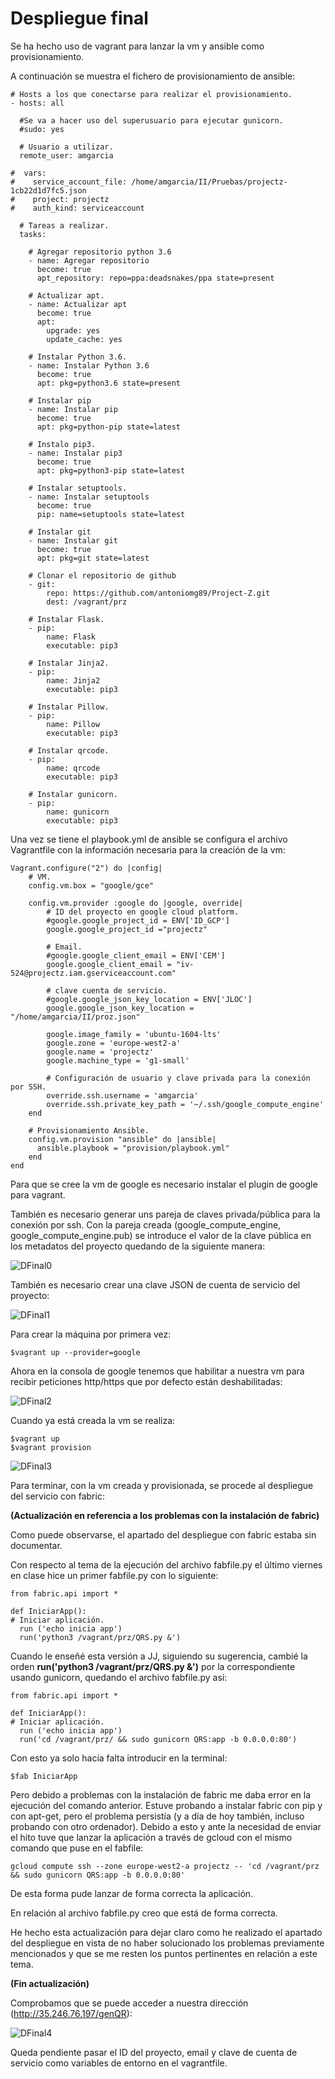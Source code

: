 # Despliegue final

Se ha hecho uso de vagrant para lanzar la vm y ansible como provisionamiento.

A continuación se muestra el fichero de provisionamiento de ansible:

~~~
# Hosts a los que conectarse para realizar el provisionamiento.
- hosts: all

  #Se va a hacer uso del superusuario para ejecutar gunicorn.
  #sudo: yes

  # Usuario a utilizar.
  remote_user: amgarcia

#  vars:
#    service_account_file: /home/amgarcia/II/Pruebas/projectz-1cb22d1d7fc5.json
#    project: projectz
#    auth_kind: serviceaccount

  # Tareas a realizar.
  tasks:

    # Agregar repositorio python 3.6
    - name: Agregar repositorio
      become: true
      apt_repository: repo=ppa:deadsnakes/ppa state=present

    # Actualizar apt.
    - name: Actualizar apt
      become: true
      apt:
        upgrade: yes
        update_cache: yes

    # Instalar Python 3.6.
    - name: Instalar Python 3.6
      become: true
      apt: pkg=python3.6 state=present

    # Instalar pip
    - name: Instalar pip
      become: true
      apt: pkg=python-pip state=latest

    # Instalo pip3.
    - name: Instalar pip3
      become: true
      apt: pkg=python3-pip state=latest

    # Instalar setuptools.
    - name: Instalar setuptools
      become: true
      pip: name=setuptools state=latest

    # Instalar git
    - name: Instalar git
      become: true
      apt: pkg=git state=latest

    # Clonar el repositorio de github
    - git:
        repo: https://github.com/antoniomg89/Project-Z.git
        dest: /vagrant/prz

    # Instalar Flask.
    - pip:
        name: Flask
        executable: pip3

    # Instalar Jinja2.
    - pip:
        name: Jinja2
        executable: pip3

    # Instalar Pillow.
    - pip:
        name: Pillow
        executable: pip3

    # Instalar qrcode.
    - pip:
        name: qrcode
        executable: pip3

    # Instalar gunicorn.
    - pip:
        name: gunicorn
        executable: pip3
~~~

Una vez se tiene el playbook.yml de ansible se configura el archivo Vagrantfile con la información necesaria para la creación de la vm:

~~~
Vagrant.configure("2") do |config|
    # VM.
    config.vm.box = "google/gce"

    config.vm.provider :google do |google, override|
        # ID del proyecto en google cloud platform.
        #google.google_project_id = ENV['ID_GCP']
        google.google_project_id ="projectz"

        # Email.
        #google.google_client_email = ENV['CEM']
        google.google_client_email = "iv-524@projectz.iam.gserviceaccount.com"

        # clave cuenta de servicio.
        #google.google_json_key_location = ENV['JLOC']
        google.google_json_key_location = "/home/amgarcia/II/proz.json"

        google.image_family = 'ubuntu-1604-lts'
        google.zone = 'europe-west2-a'
        google.name = 'projectz'
        google.machine_type = 'g1-small'

        # Configuración de usuario y clave privada para la conexión por SSH.
        override.ssh.username = 'amgarcia'
        override.ssh.private_key_path = '~/.ssh/google_compute_engine'
    end

    # Provisionamiento Ansible.
    config.vm.provision "ansible" do |ansible|
      ansible.playbook = "provision/playbook.yml"
    end
end
~~~

Para que se cree la vm de google es necesario instalar el plugin de google para vagrant.

También es necesario generar uns pareja de claves privada/pública para la conexión por ssh. Con la pareja creada (google_compute_engine, google_compute_engine.pub) se introduce el valor de la clave pública en los metadatos del proyecto quedando de la siguiente manera:

![DFinal0](./img/DFinal0.png)

También es necesario crear una clave JSON de cuenta de servicio del proyecto:

![DFinal1](./img/DFinal1.png)

Para crear la máquina por primera vez:

~~~
$vagrant up --provider=google
~~~

Ahora en la consola de google tenemos que habilitar a nuestra vm para recibir peticiones http/https que por defecto están deshabilitadas:

![DFinal2](./img/DFinal2.png)

Cuando ya está creada la vm se realiza:

~~~
$vagrant up
$vagrant provision
~~~

![DFinal3](./img/DFinal3.png)

Para terminar, con la vm creada y provisionada, se procede al despliegue del servicio con fabric:

**(Actualización en referencia a los problemas con la instalación de fabric)**

Como puede observarse, el apartado del despliegue con fabric estaba sin documentar.

Con respecto al tema de la ejecución del archivo fabfile.py el último viernes en clase hice un primer fabfile.py con lo siguiente:

~~~
from fabric.api import *

def IniciarApp():
# Iniciar aplicación.
  run ('echo inicia app')
  run('python3 /vagrant/prz/QRS.py &')
~~~

Cuando le enseñé esta versión a JJ, siguiendo su sugerencia, cambié la orden **run('python3 /vagrant/prz/QRS.py &')** por la correspondiente usando gunicorn, quedando el archivo fabfile.py así:

~~~
from fabric.api import *

def IniciarApp():
# Iniciar aplicación.
  run ('echo inicia app')
  run('cd /vagrant/prz/ && sudo gunicorn QRS:app -b 0.0.0.0:80')
~~~

Con esto ya solo hacía falta introducir en la terminal:

~~~
$fab IniciarApp
~~~

Pero debido a problemas con la instalación de fabric me daba error en la ejecución del comando anterior.
Estuve probando a instalar fabric con pip y con apt-get, pero el problema persistía (y a día de hoy también, incluso probando con otro ordenador).
Debido a esto y ante la necesidad de enviar el hito tuve que lanzar la aplicación a través de gcloud con el mismo comando que puse en el fabfile:

~~~
gcloud compute ssh --zone europe-west2-a projectz -- 'cd /vagrant/prz && sudo gunicorn QRS:app -b 0.0.0.0:80'
~~~

De esta forma pude lanzar de forma correcta la aplicación.

En relación al archivo fabfile.py creo que está de forma correcta.

He hecho esta actualización para dejar claro como he realizado el apartado del despliegue en vista de no haber solucionado los problemas previamente mencionados y que se me resten los puntos pertinentes en relación a este tema.

**(Fin actualización)**

Comprobamos que se puede acceder a nuestra dirección (http://35.246.76.197/genQR):

![DFinal4](./img/DFinal4.png)

Queda pendiente pasar el ID del proyecto, email y clave de cuenta de servicio como variables de entorno en el vagrantfile.
